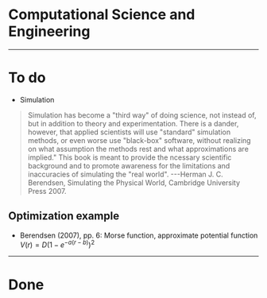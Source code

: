 # Computational Science and Engineering

---
# To do

* Simulation
> Simulation has become a "third way" of doing science, not instead of, but in addition to theory and experimentation.
> There is a dander, however, that applied scientists will use "standard" simulation methods, or even worse use "black-box" software, without realizing on what assumption the methods rest and what approximations are implied."
> This book is meant to provide the ncessary scientific background and to promote awareness for the limitations and inaccuracies of simulating the "real world".
---Herman J. C. Berendsen, Simulating the Physical World, Cambridge University Press 2007.

## Optimization example
  * Berendsen (2007), pp. 6: Morse function, approximate potential function $V(r) = D (1 - e^{-a (r - b)})^2$

---
# Done
